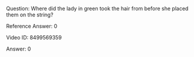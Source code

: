 Question: Where did the lady in green took the hair from before she placed them on the string?

Reference Answer: 0

Video ID: 8499569359

Answer: 0

